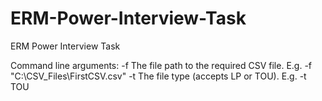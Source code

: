 # ERM-Power-Interview-Task
ERM Power Interview Task


Command line arguments:
-f      The file path to the required CSV file. E.g. -f "C:\CSV_Files\FirstCSV.csv"
-t      The file type (accepts LP or TOU). E.g. -t TOU
